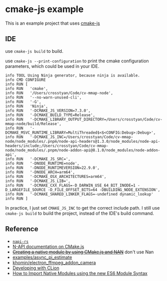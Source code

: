 # cmake-js example

This is an example project that uses [cmake-js](https://github.com/cmake-js/cmake-js)

## IDE

use `cmake-js build` to build.

use `cmake-js --print-configuration` to print the cmake configuration parameters, which could be used in your IDE.

```log
info TOOL Using Ninja generator, because ninja is available.
info CMD CONFIGURE
info RUN [
info RUN   'cmake',
info RUN   '/Users/crosstyan/Code/cv-mmap-node',
info RUN   '--no-warn-unused-cli',
info RUN   '-G',
info RUN   'Ninja',
info RUN   '-DCMAKE_JS_VERSION=7.3.0',
info RUN   '-DCMAKE_BUILD_TYPE=Release',
info RUN   '-DCMAKE_LIBRARY_OUTPUT_DIRECTORY=/Users/crosstyan/Code/cv-mmap-node/build/Release',
info RUN   '-DCMAKE_MSVC_RUNTIME_LIBRARY=MultiThreaded$<$<CONFIG:Debug>:Debug>',
info RUN   '-DCMAKE_JS_INC=/Users/crosstyan/Code/cv-mmap-node/node_modules/.pnpm/node-api-headers@1.3.0/node_modules/node-api-headers/include;/Users/crosstyan/Code/cv-mmap-node/node_modules/.pnpm/node-addon-api@8.1.0/node_modules/node-addon-api',
info RUN   '-DCMAKE_JS_SRC=',
info RUN   '-DNODE_RUNTIME=node',
info RUN   '-DNODE_RUNTIMEVERSION=22.9.0',
info RUN   '-DNODE_ARCH=arm64',
info RUN   '-DCMAKE_OSX_ARCHITECTURES=arm64',
info RUN   '-DCMAKE_JS_LIB=',
info RUN   '-DCMAKE_CXX_FLAGS=-D_DARWIN_USE_64_BIT_INODE=1 -D_LARGEFILE_SOURCE -D_FILE_OFFSET_BITS=64 -DBUILDING_NODE_EXTENSION',
info RUN   '-DCMAKE_SHARED_LINKER_FLAGS=-undefined dynamic_lookup'
info RUN ]
```

In practice, I just set `CMAKE_JS_INC` to get the correct include path. I still use `cmake-js build` to build the project, instead of
the IDE's build command.

## Reference

- [`napi-rs`](https://github.com/napi-rs/napi-rs)
- [N-API documentation on CMake.js](https://github.com/nodejs/node-addon-api/blob/main/doc/cmake-js.md)
- [~~Creating a native module by using CMake.js and NAN~~](https://github.com/cmake-js/cmake-js/wiki/TUTORIAL-01-Creating-a-native-module-by-using-CMake.js-and-NAN) don't use Nan
- [examples/async_pi_estimate](https://github.com/nodejs/nan/tree/main/examples/async_pi_estimate)
- [khomin/electron_ffmpeg_addon_camera](https://github.com/khomin/electron_ffmpeg_addon_camera)
- [Developing with CLion](https://github.com/cmake-js/cmake-js/issues/23)
- [How to Import Native Modules using the new ES6 Module Syntax](https://medium.com/the-node-js-collection/how-to-import-native-modules-using-the-new-es6-module-syntax-426ca3c44bed)
